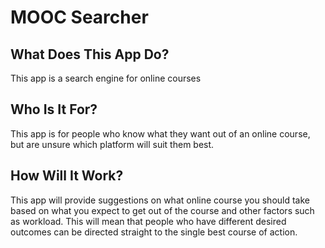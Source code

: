 # MOOC Searcher

## What Does This App Do? ##
  This app is a search engine for online courses

## Who Is It For? ##
  This app is for people who know what they want out of an online course, but are unsure which platform will suit them best.

## How Will It Work? ##
  This app will provide suggestions on what online course you should take based on what you expect to get out of the course and other factors such as workload. This will mean that people who have different desired outcomes can be directed straight to the single best course of action.
